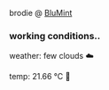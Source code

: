 brodie @ [BluMint](https://www.linkedin.com/company/blumint-io/)

<!--weather_start-->
### working conditions..

weather: few clouds ☁️

temp: 21.66 °C 🥶

<!--weather_end-->
